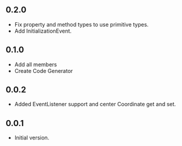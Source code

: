 ## 0.2.0
- Fix property and method types to use primitive types.
- Add InitializationEvent.

## 0.1.0
- Add all members
- Create Code Generator

## 0.0.2
- Added EventListener support and center Coordinate get and set.

## 0.0.1
- Initial version.
